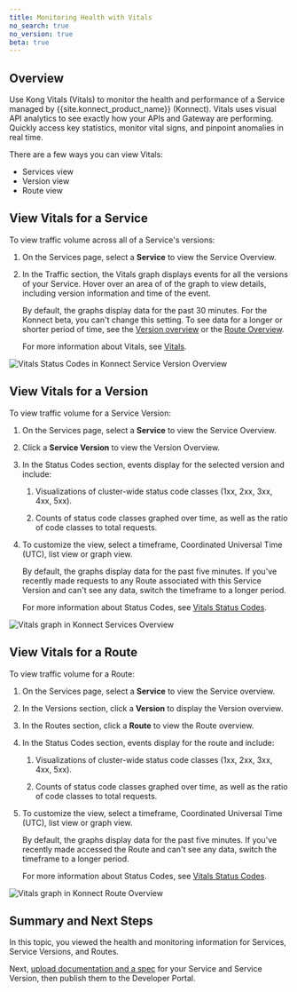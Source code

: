 ```yaml
---
title: Monitoring Health with Vitals
no_search: true
no_version: true
beta: true
---
```


## Overview
Use Kong Vitals (Vitals) to monitor the health and performance of a Service
managed by {{site.konnect_product_name}} (Konnect). Vitals uses visual API
analytics to see exactly how your APIs and Gateway are performing. Quickly
access key statistics, monitor vital signs, and pinpoint anomalies in real time.

There are a few ways you can view Vitals:
* Services view
* Version view
* Route view

## View Vitals for a Service

To view traffic volume across all of a Service's versions:

1. On the Services page, select a **Service** to view the Service Overview.

2. In the Traffic section, the Vitals graph displays events for all the
versions of your Service. Hover over an area of of the graph to view details,
including version information and time of the event.

    By default, the graphs display data for the past 30 minutes. For the
    Konnect beta, you can't change this setting. To see data for a longer or
    shorter period of time, see the [Version overview](#view-vitals-for-a-version)
    or the [Route Overview](#view-vitals-for-a-route).

    For more information about Vitals, see [Vitals](/enterprise/2.1.x/vitals/).

![Vitals Status Codes in Konnect Service Version Overview](/assets/images/docs/konnect/konnect-vitals-service-overview.png)


## View Vitals for a Version

To view traffic volume for a Service Version:

1. On the Services page, select a **Service** to view the Service Overview.

2. Click a **Service Version** to view the Version Overview.

3. In the Status Codes section, events display for the selected version and
include:

    1. Visualizations of cluster-wide status code classes (1xx, 2xx, 3xx, 4xx,
    5xx).

    2. Counts of status code classes graphed over time, as well as the ratio
    of code classes to total requests.

4. To customize the view, select a timeframe, Coordinated Universal Time (UTC),
list view or graph view.

    By default, the graphs display data for the past five minutes. If you've
    recently made requests to any Route associated with this Service Version
    and can't see any data, switch the timeframe to a longer period.

    For more information about Status Codes, see
    [Vitals Status Codes](/enterprise/2.1.x/vitals/vitals-metrics/#status-codes).

![Vitals graph in Konnect Services Overview](/assets/images/docs/konnect/konnect-vitals-version-status-codes.png)


## View Vitals for a Route

To view traffic volume for a Route:

1. On the Services page, select a **Service** to view the Service overview.

2. In the Versions section, click a **Version** to display the Version overview.

1. In the Routes section, click a **Route** to view the Route overview.

2. In the Status Codes section, events display for the route and include:  

    1. Visualizations of cluster-wide status code classes (1xx, 2xx, 3xx, 4xx,
    5xx).

    2. Counts of status code classes graphed over time, as well as the ratio of
    code classes to total requests.

4. To customize the view, select a timeframe, Coordinated Universal Time (UTC),
list view or graph view.

    By default, the graphs display data for the past five minutes. If you've
    recently made accessed the Route and can't see any data, switch the
    timeframe to a longer period.

    For more information about Status Codes, see
    [Vitals Status Codes](/enterprise/2.1.x/vitals/vitals-metrics/#status-codes).

![Vitals graph in Konnect Route Overview](/assets/images/docs/konnect/konnect-vitals-route-status-codes.png)


## Summary and Next Steps

In this topic, you viewed the health and monitoring information for Services,
Service Versions, and Routes.

Next, [upload documentation and a spec](/konnect/getting-started/dev-portal)
for your Service and Service Version, then publish them to the Developer Portal.
